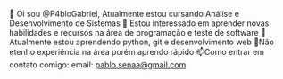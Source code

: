 👋 Oi sou  @P4bloGabriel, Atualmente estou cursando Análise e Desenvolvimento de Sistemas
👀 Estou interessado em aprender novas habilidades e recursos na área de programação e teste de software
🌱 Atualmente estou aprendendo python, git e desenvolvimento web
💞️Não etenho experiência na área porém aprendo rápido
📫Como entrar em contato comigo: email: pablo.senaa@gmail.com
